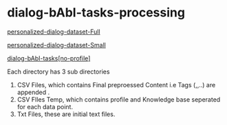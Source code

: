 # dialog-bAbI-tasks-processing


[personalized-dialog-dataset-Full](https://drive.google.com/drive/folders/1e5-5KY1GfE3s7a-CkiUcNIlis__ZHB6Z?usp=sharing)

[personalized-dialog-dataset-Small](https://drive.google.com/drive/folders/1rdInJ9CLaEd-EcgHbSxdkeeKfBQg2wxU?usp=sharing)

[dialog-bAbI-tasks[no-profile]](https://drive.google.com/drive/folders/12XXOGsgQTmd2EQ41778k3_jZ-NC4QLH0?usp=sharing)

Each directory has 3 sub directories 
  1. CSV Files, which contains Final preproessed Content i.e Tags (<user>,<profile>,<query>..) are appended .
  2. CSV FIles Temp, which contains profile and Knowledge base seperated for each data point.
  3. Txt Files, these are initial text files.
